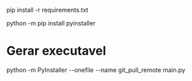 
pip install -r requirements.txt

python -m pip install pyinstaller

# Gerar executavel
python -m PyInstaller --onefile --name git_pull_remote main.py

